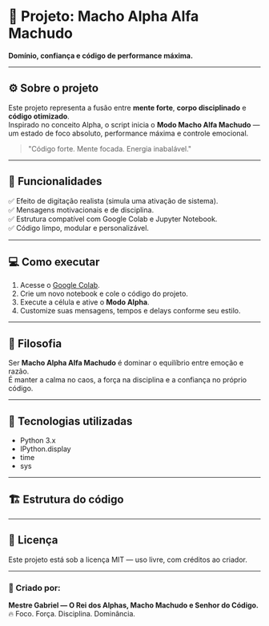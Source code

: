 # 💪 Projeto: Macho Alpha Alfa Machudo  
**Domínio, confiança e código de performance máxima.**

---

## ⚙️ Sobre o projeto  
Este projeto representa a fusão entre **mente forte**, **corpo disciplinado** e **código otimizado**.  
Inspirado no conceito Alpha, o script inicia o **Modo Macho Alfa Machudo** — um estado de foco absoluto, performance máxima e controle emocional.

> "Código forte. Mente focada. Energia inabalável."

---

## 🚀 Funcionalidades  
✅ Efeito de digitação realista (simula uma ativação de sistema).  
✅ Mensagens motivacionais e de disciplina.  
✅ Estrutura compatível com Google Colab e Jupyter Notebook.  
✅ Código limpo, modular e personalizável.  

---

## 💻 Como executar  
1. Acesse o [Google Colab](https://colab.research.google.com/).  
2. Crie um novo notebook e cole o código do projeto.  
3. Execute a célula e ative o **Modo Alpha**.  
4. Customize suas mensagens, tempos e delays conforme seu estilo.  

---

## 🧠 Filosofia  
Ser **Macho Alpha Alfa Machudo** é dominar o equilíbrio entre emoção e razão.  
É manter a calma no caos, a força na disciplina e a confiança no próprio código.  

---

## 🧩 Tecnologias utilizadas  
- Python 3.x  
- IPython.display  
- time  
- sys  

---

## 🏗️ Estrutura do código  
---

## 📜 Licença  
Este projeto está sob a licença MIT — uso livre, com créditos ao criador.  

---

### 👑 Criado por:  
**Mestre Gabriel — O Rei dos Alphas, Macho Machudo e Senhor do Código.**  
🔥 Foco. Força. Disciplina. Dominância.
